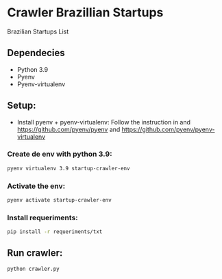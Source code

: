 # Crawler Brazillian Startups
Brazilian Startups List


## Dependecies 
- Python 3.9
- Pyenv
- Pyenv-virtualenv

## Setup:

- Install pyenv + pyenv-virtualenv: Follow the instruction in and  https://github.com/pyenv/pyenv and https://github.com/pyenv/pyenv-virtualenv
### Create de env with python 3.9:

```sh
pyenv virtualenv 3.9 startup-crawler-env
```

### Activate the env:
```sh
pyenv activate startup-crawler-env
```

### Install requeriments:
```sh
pip install -r requeriments/txt
```

## Run crawler:
```sh
python crawler.py
```